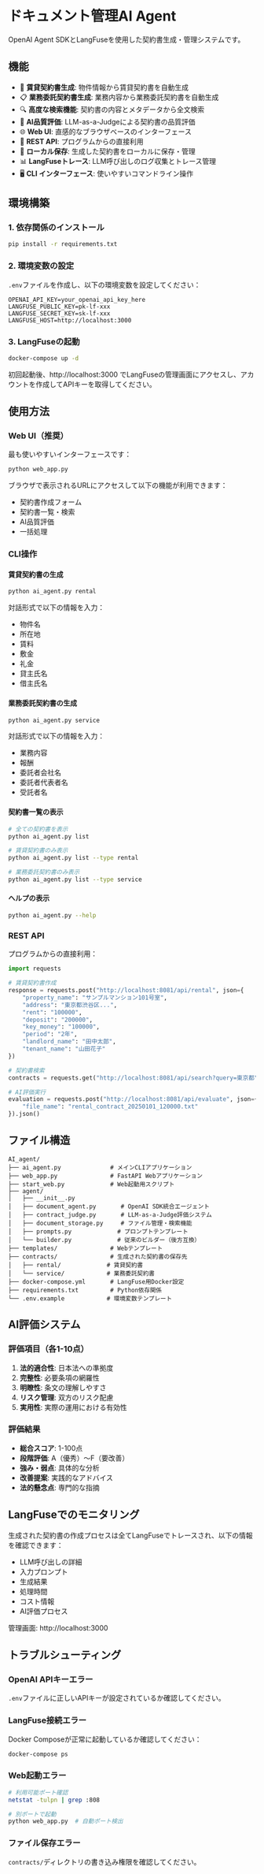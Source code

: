 # ドキュメント管理AI Agent

OpenAI Agent SDKとLangFuseを使用した契約書生成・管理システムです。

## 機能

- 📄 **賃貸契約書生成**: 物件情報から賃貸契約書を自動生成
- 📋 **業務委託契約書生成**: 業務内容から業務委託契約書を自動生成
- 🔍 **高度な検索機能**: 契約書の内容とメタデータから全文検索
- 🤖 **AI品質評価**: LLM-as-a-Judgeによる契約書の品質評価
- 🌐 **Web UI**: 直感的なブラウザベースのインターフェース
- 🔌 **REST API**: プログラムからの直接利用
- 💾 **ローカル保存**: 生成した契約書をローカルに保存・管理
- 📊 **LangFuseトレース**: LLM呼び出しのログ収集とトレース管理
- 🖥️ **CLI インターフェース**: 使いやすいコマンドライン操作

## 環境構築

### 1. 依存関係のインストール

```bash
pip install -r requirements.txt
```

### 2. 環境変数の設定

`.env`ファイルを作成し、以下の環境変数を設定してください：

```
OPENAI_API_KEY=your_openai_api_key_here
LANGFUSE_PUBLIC_KEY=pk-lf-xxx
LANGFUSE_SECRET_KEY=sk-lf-xxx
LANGFUSE_HOST=http://localhost:3000
```

### 3. LangFuseの起動

```bash
docker-compose up -d
```

初回起動後、http://localhost:3000 でLangFuseの管理画面にアクセスし、アカウントを作成してAPIキーを取得してください。

## 使用方法

### Web UI（推奨）

最も使いやすいインターフェースです：

```bash
python web_app.py
```

ブラウザで表示されるURLにアクセスして以下の機能が利用できます：
- 契約書作成フォーム
- 契約書一覧・検索
- AI品質評価
- 一括処理

### CLI操作

#### 賃貸契約書の生成

```bash
python ai_agent.py rental
```

対話形式で以下の情報を入力：
- 物件名
- 所在地
- 賃料
- 敷金
- 礼金
- 貸主氏名
- 借主氏名

#### 業務委託契約書の生成

```bash
python ai_agent.py service
```

対話形式で以下の情報を入力：
- 業務内容
- 報酬
- 委託者会社名
- 委託者代表者名
- 受託者名

#### 契約書一覧の表示

```bash
# 全ての契約書を表示
python ai_agent.py list

# 賃貸契約書のみ表示
python ai_agent.py list --type rental

# 業務委託契約書のみ表示
python ai_agent.py list --type service
```

#### ヘルプの表示

```bash
python ai_agent.py --help
```

### REST API

プログラムからの直接利用：

```python
import requests

# 賃貸契約書作成
response = requests.post("http://localhost:8081/api/rental", json={
    "property_name": "サンプルマンション101号室",
    "address": "東京都渋谷区...",
    "rent": "100000",
    "deposit": "200000",
    "key_money": "100000",
    "period": "2年",
    "landlord_name": "田中太郎",
    "tenant_name": "山田花子"
})

# 契約書検索
contracts = requests.get("http://localhost:8081/api/search?query=東京都").json()

# AI評価実行
evaluation = requests.post("http://localhost:8081/api/evaluate", json={
    "file_name": "rental_contract_20250101_120000.txt"
}).json()
```

## ファイル構造

```
AI_agent/
├── ai_agent.py              # メインCLIアプリケーション
├── web_app.py               # FastAPI Webアプリケーション
├── start_web.py             # Web起動用スクリプト
├── agent/
│   ├── __init__.py
│   ├── document_agent.py       # OpenAI SDK統合エージェント
│   ├── contract_judge.py       # LLM-as-a-Judge評価システム
│   ├── document_storage.py     # ファイル管理・検索機能
│   ├── prompts.py             # プロンプトテンプレート
│   └── builder.py             # 従来のビルダー（後方互換）
├── templates/               # Webテンプレート
├── contracts/               # 生成された契約書の保存先
│   ├── rental/             # 賃貸契約書
│   └── service/            # 業務委託契約書
├── docker-compose.yml       # LangFuse用Docker設定
├── requirements.txt         # Python依存関係
└── .env.example            # 環境変数テンプレート
```

## AI評価システム

### 評価項目（各1-10点）

1. **法的適合性**: 日本法への準拠度
2. **完整性**: 必要条項の網羅性
3. **明瞭性**: 条文の理解しやすさ
4. **リスク管理**: 双方のリスク配慮
5. **実用性**: 実際の運用における有効性

### 評価結果

- **総合スコア**: 1-100点
- **段階評価**: A（優秀）〜F（要改善）
- **強み・弱点**: 具体的な分析
- **改善提案**: 実践的なアドバイス
- **法的懸念点**: 専門的な指摘

## LangFuseでのモニタリング

生成された契約書の作成プロセスは全てLangFuseでトレースされ、以下の情報を確認できます：

- LLM呼び出しの詳細
- 入力プロンプト
- 生成結果
- 処理時間
- コスト情報
- AI評価プロセス

管理画面: http://localhost:3000

## トラブルシューティング

### OpenAI APIキーエラー
`.env`ファイルに正しいAPIキーが設定されているか確認してください。

### LangFuse接続エラー
Docker Composeが正常に起動しているか確認してください：
```bash
docker-compose ps
```

### Web起動エラー
```bash
# 利用可能ポート確認
netstat -tulpn | grep :808

# 別ポートで起動
python web_app.py  # 自動ポート検出
```

### ファイル保存エラー
`contracts/`ディレクトリの書き込み権限を確認してください。